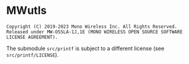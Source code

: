 # MWutls

```
Copyright (C) 2019-2023 Mono Wireless Inc. All Rights Reserved.
Released under MW-OSSLA-1J,1E (MONO WIRELESS OPEN SOURCE SOFTWARE LICENSE AGREEMENT).
```



The submodule `src/printf` is subject to a different license (see `src/printf/LICENSE`).

